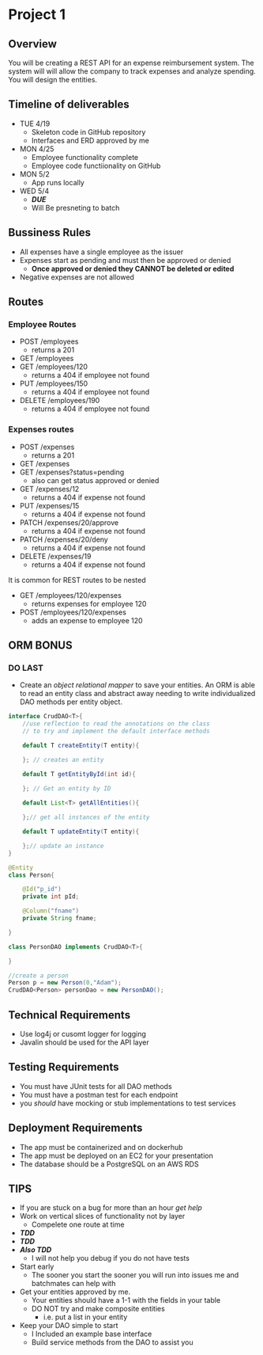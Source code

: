 # Project 1

## Overview
You will be creating a REST API for an expense reimbursement system. The system will will allow the company to track expenses and analyze spending. You will design the entities. 

## Timeline of deliverables
- TUE 4/19
  - Skeleton code in GitHub repository
  - Interfaces and ERD approved by me
- MON 4/25
  - Employee functionality complete
  - Employee code functiionality on GitHub
- MON 5/2
  - App runs locally
- WED 5/4
  - ***DUE***
  - Will Be presneting to batch

## Bussiness Rules
- All expenses have a single employee as the issuer
- Expenses start as pending and must then be approved or denied
  - **Once approved or denied they CANNOT be deleted or edited**
- Negative expenses are not allowed

## Routes

### Employee Routes
- POST /employees 
  - returns a 201
- GET /employees
- GET /employees/120
  - returns a 404 if employee not found
- PUT /employees/150
  - returns a 404 if employee not found
- DELETE /employees/190
  - returns a 404 if employee not found


### Expenses routes
- POST /expenses 
  - returns a 201
- GET /expenses
- GET /expenses?status=pending
  - also can get status approved or denied
- GET /expenses/12
  - returns a 404 if expense not found
- PUT /expenses/15
  - returns a 404 if expense not found
- PATCH /expenses/20/approve
  - returns a 404 if expense not found
- PATCH /expenses/20/deny
  - returns a 404 if expense not found
- DELETE /expenses/19
  - returns a 404 if expense not found

It is common for REST routes to be nested 
- GET /employees/120/expenses
  - returns expenses for employee 120
- POST /employees/120/expenses
  - adds an expense to employee 120

## ORM BONUS
### DO LAST
- Create an *object relational mapper* to save your entities. An ORM is able to read an entity class and abstract away needing to write individualized DAO methods per entity object.
```java
interface CrudDAO<T>{
    //use reflection to read the annotations on the class
    // to try and implement the default interface methods

    default T createEntity(T entity){

    }; // creates an entity

    default T getEntityById(int id){
        
    }; // Get an entity by ID

    default List<T> getAllEntities(){

    };// get all instances of the entity

    default T updateEntity(T entity){

    };// update an instance 
}

@Entity
class Person{

    @Id("p_id")
    private int pId;

    @Column("fname")
    private String fname;

}

class PersonDAO implements CrudDAO<T>{  

}

//create a person
Person p = new Person(0,"Adam");
CrudDAO<Person> personDao = new PersonDAO();
```
## Technical Requirements
- Use log4j or cusomt logger for logging
- Javalin should be used for the API layer

## Testing Requirements
- You must have JUnit tests for all DAO methods
- You must have a postman test for each endpoint
- you *should* have mocking or stub implementations to test services

## Deployment Requirements
- The app must be containerized and on dockerhub
- The app must be deployed on an EC2 for your presentation
- The database should be a PostgreSQL on an AWS RDS

## TIPS
- If you are stuck on a bug for more than an hour *get help*
- Work on vertical slices of functionality not by layer
  - Compelete one route at time
- ***TDD***
- ***TDD***
- ***Also TDD***
  - I will not help you debug if you do not have tests
- Start early
  - The sooner you start the sooner you will run into issues me and batchmates can help with
- Get your entities approved by me.
  - Your entities should have a 1-1 with the fields in your table
  - DO NOT try and make composite entities
    - i.e. put a list in your entity
- Keep your DAO simple to start
  - I Included an example base interface
  - Build service methods from the DAO to assist you